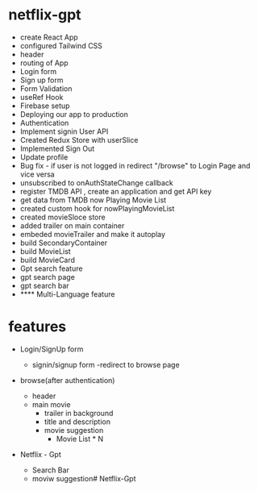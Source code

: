 # netflix-gpt

- create React App
- configured Tailwind CSS
- header
- routing of App
- Login form
- Sign up form
- Form Validation
- useRef Hook
- Firebase setup
- Deploying our app to production
- Authentication
- Implement signin User API
- Created Redux Store with userSlice 
- Implemented Sign Out
- Update profile
- Bug fix - if user is not logged in redirect "/browse" to Login Page and vice versa
- unsubscribed to onAuthStateChange callback
- register TMDB API , create an application and get API key
- get data from TMDB now Playing Movie List
- created custom hook for nowPlayingMovieList
- created movieSloce store
- added trailer on main container
- embeded movieTrailer and make it autoplay
- build SecondaryContainer
- build MovieList
- build MovieCard
- Gpt search feature
- gpt search page
- gpt search bar
- **** Multi-Language feature 

# features
- Login/SignUp form
    - signin/signup form
    -redirect to browse page

- browse(after authentication)
    - header
    - main movie
        - trailer in background
        - title and description
        - movie suggestion
            - Movie List * N

- Netflix - Gpt
    - Search Bar
    - moviw suggestion# Netflix-Gpt
